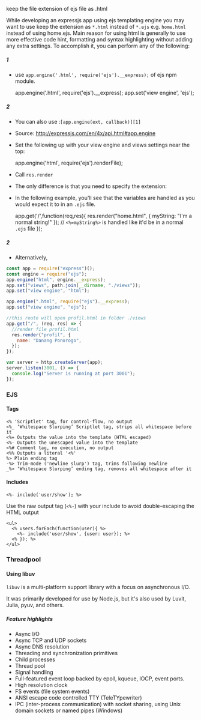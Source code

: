 keep the file extension of ejs file as .html

While developing an expressjs app using ejs templating engine you may want to use keep the extension as `*.html` instead of `*.ejs` e.g. `home.html` instead of using home.ejs. Main reason for using html is generally to use more effective code hint, formatting and syntax highlighting without adding any extra settings. To accomplish it, you can perform any of the following:

##### 1

- use `app.engine('.html', require('ejs').__express);` of ejs npm module.

  app.engine('.html', require('ejs').\_\_express);
  app.set('view engine', 'ejs');

##### 2

- You can also use :`[app.engine(ext, callback)][1]`
- Source: http://expressjs.com/en/4x/api.html#app.engine
- Set the following up with your view engine and views settings near the top:

  app.engine('html', require('ejs').renderFile);

- Call `res.render`
- The only difference is that you need to specify the extension:
- In the following example, you'll see that the variables are handled as you would expect it to in an `.ejs` file.


    app.get('/',function(req,res){
        res.render("home.html", { myString: "I'm a normal string!" });
        // `<%=myString%>` is handled like it'd be in a normal `.ejs` file
    });

##### 2

- Alternatively,

```js
const app = require("express")();
const engine = require("ejs");
app.engine("html", engine.__express);
app.set("views", path.join(__dirname, "./views"));
app.set("view engine", "html");

app.engine(".html", require("ejs").__express);
app.set("view engine", "ejs");

//this route will open profil.html in folder ./views
app.get("/", (req, res) => {
  //render file profil.html
  res.render("profil", {
    name: "Danang Ponorogo",
  });
});

var server = http.createServer(app);
server.listen(3001, () => {
  console.log("Server is running at port 3001");
});
```

### EJS

#### Tags

    <% 'Scriptlet' tag, for control-flow, no output
    <%_ ‘Whitespace Slurping’ Scriptlet tag, strips all whitespace before it
    <%= Outputs the value into the template (HTML escaped)
    <%- Outputs the unescaped value into the template
    <%# Comment tag, no execution, no output
    <%% Outputs a literal '<%'
    %> Plain ending tag
    -%> Trim-mode ('newline slurp') tag, trims following newline
    _%> ‘Whitespace Slurping’ ending tag, removes all whitespace after it

#### Includes

    <%- include('user/show'); %>

Use the raw output tag (`<%-`) with your include to avoid double-escaping the HTML output

    <ul>
      <% users.forEach(function(user){ %>
        <%- include('user/show', {user: user}); %>
      <% }); %>
    </ul>

### Threadpool

#### Using libuv

`libuv` is a multi-platform support library with a focus on asynchronous I/O.

It was primarily developed for use by Node.js, but it's also used by Luvit, Julia, pyuv, and others.

##### Feature highlights

- Async I/O
- Async TCP and UDP sockets
- Async DNS resolution
- Threading and synchronization primitives
- Child processes
- Thread pool
- Signal handling
- Full-featured event loop backed by epoll, kqueue, IOCP, event ports.
- High resolution clock
- FS events (file system events)
- ANSI escape code controlled TTY (TeleTYpewriter)
- IPC (inter-process communication) with socket sharing, using Unix domain sockets or named pipes (Windows)
